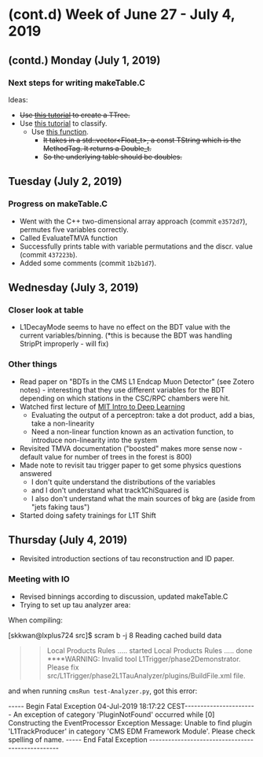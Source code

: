 # (cont.d) Week of June 27 - July 4, 2019

## (contd.) Monday (July 1, 2019)

### Next steps for writing makeTable.C

Ideas: 
* ~~Use [this tutorial](https://root.cern.ch/root/html/tutorials/tree/tree1.C.html) to create a TTree.~~
* Use [this tutorial](https://root.cern.ch/root/html608/TMVAClassificationCategoryApplication_8C.html) to classify. 
  * Use [this function](https://root.cern.ch/root/html608/classTMVA_1_1Reader.html#a209436a06ae04b848c9ac98b367e0dd6).
    * ~~It takes in a std::vector<Float_t>, a const TString which is the MethodTag. It returns a Double_t.~~ 
    * ~~So the underlying table should be doubles.~~

## Tuesday (July 2, 2019)

### Progress on makeTable.C

- Went with the C++ two-dimensional array approach (commit `e3572d7`), permutes five variables correctly.
- Called EvaluateTMVA function
- Successfully prints table with variable permutations and the discr. value (commit `437223b`).
- Added some comments (commit `1b2b1d7`).

## Wednesday (July 3, 2019)

### Closer look at table
- L1DecayMode seems to have no effect on the BDT value with the current variables/binning. (*this is because the BDT was handling StripPt improperly - will fix)

### Other things
- Read paper on "BDTs in the CMS L1 Endcap Muon Detector" (see Zotero notes) - interesting that they use different variables for the BDT depending on which stations in the CSC/RPC chambers were hit.
- Watched first lecture of [MIT Intro to Deep Learning](https://www.youtube.com/watch?v=5v1JnYv_yWs)
   - Evaluating the output of a perceptron: take a dot product, add a bias, take a non-linearity
   - Need a non-linear function known as an activation function, to introduce non-linearity into the system
- Revisited TMVA documentation ("boosted" makes more sense now - default value for number of trees in the forest is 800)
- Made note to revisit tau trigger paper to get some physics questions answered 
   - I don't quite understand the distributions of the variables 
   - and I don't understand what track1ChiSquared is
   - I also don't understand what the main sources of bkg are (aside from "jets faking taus")
- Started doing safety trainings for L1T Shift

## Thursday (July 4, 2019)

- Revisited introduction sections of tau reconstruction and ID paper.

### Meeting with IO
- Revised binnings according to discussion, updated makeTable.C
- Trying to set up tau analyzer area: 

When compiling:

[skkwan@lxplus724 src]$ scram b -j 8
Reading cached build data
>> Local Products Rules ..... started
>> Local Products Rules ..... done
****WARNING: Invalid tool L1Trigger/phase2Demonstrator. Please fix src/L1Trigger/phase2L1TauAnalyzer/plugins/BuildFile.xml file.

and when running `cmsRun test-Analyzer.py`, got this error:

----- Begin Fatal Exception 04-Jul-2019 18:17:22 CEST-----------------------
An exception of category 'PluginNotFound' occurred while
   [0] Constructing the EventProcessor
Exception Message:
Unable to find plugin 'L1TrackProducer' in category 'CMS EDM Framework Module'. Please check spelling of name.
----- End Fatal Exception ------------------------------------------------- 
